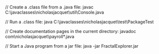 // Create a .class file from a .java file:
javac C:\javaclasses\nicholasjacquet\util\Console.java

// Run a .class file:
java C:\javaclasses\nicholasjacquet\test\PackageTest

// Create documentation pages in the current directory:
javadoc com\nicholasjacquet\payroll*.java

// Start a Java program from a jar file:
java -jar FractalExplorer.jar

